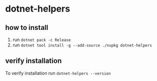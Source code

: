 # dotnet-helpers
## how to install
1. run `dotnet pack -c Release`
2. run `dotnet tool install -g --add-source ./nupkg dotnet-helpers`
## verify installation
To verify installation run `dotnet-helpers --version`
